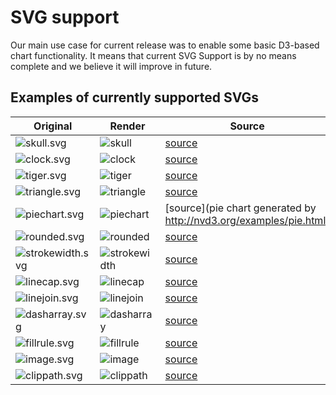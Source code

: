 # SVG support

Our main use case for current release was to enable some basic D3-based chart functionality.
It means that current SVG Support is by no means complete and we believe it will improve in future.

## Examples of currently supported SVGs

| Original  | Render | Source |	
| --------- | ------ | ------ |
| ![skull.svg](https://rawgit.com/opentext/storyteller/master/docplatform/distribution/py/pfdesigns/svg/skull.svg) | ![skull](https://rawgit.com/opentext/storyteller/master/docplatform/distribution/py/regr_output/pfdesigns/svg/skull-svg_000-m.png) | [source](https://upload.wikimedia.org/wikipedia/commons/5/53/Skull_and_crossbones.svg) |
| ![clock.svg](https://rawgit.com/opentext/storyteller/master/docplatform/distribution/py/pfdesigns/svg/clock.svg) | ![clock](https://rawgit.com/opentext/storyteller/master/docplatform/distribution/py/regr_output/pfdesigns/svg/clock-svg_000-m.png) | [source](https://upload.wikimedia.org/wikipedia/commons/4/4d/Swiss_railway_clock.svg) |
| ![tiger.svg](https://rawgit.com/opentext/storyteller/master/docplatform/distribution/py/pfdesigns/svg/tiger.svg) | ![tiger](https://rawgit.com/opentext/storyteller/master/docplatform/distribution/py/regr_output/pfdesigns/svg/tiger-svg_000-m.png) | [source](https://upload.wikimedia.org/wikipedia/commons/f/fd/Ghostscript_Tiger.svg) |
| ![triangle.svg](https://rawgit.com/opentext/storyteller/master/docplatform/distribution/py/pfdesigns/svg/triangle.svg) | ![triangle](https://rawgit.com/opentext/storyteller/master/docplatform/distribution/py/regr_output/pfdesigns/svg/triangle-svg_000-m.png) | [source](http://www.w3schools.com/graphics/tryit.asp?filename=trysvg_path2) |
| ![piechart.svg](https://rawgit.com/opentext/storyteller/master/docplatform/distribution/py/pfdesigns/svg/piechart.svg) | ![piechart](https://rawgit.com/opentext/storyteller/master/docplatform/distribution/py/regr_output/pfdesigns/svg/piechart-svg_000-m.png) | [source](pie chart generated by http://nvd3.org/examples/pie.html) |
| ![rounded.svg](https://rawgit.com/opentext/storyteller/master/docplatform/distribution/py/pfdesigns/svg/rounded.svg) | ![rounded](https://rawgit.com/opentext/storyteller/master/docplatform/distribution/py/regr_output/pfdesigns/svg/rounded-svg_000-m.png) | [source](http://www.w3schools.com/html/tryit.asp?filename=tryhtml_svg_rect_round) |
| ![strokewidth.svg](https://rawgit.com/opentext/storyteller/master/docplatform/distribution/py/pfdesigns/svg/strokewidth.svg) | ![strokewidth](https://rawgit.com/opentext/storyteller/master/docplatform/distribution/py/regr_output/pfdesigns/svg/strokewidth-svg_000-m.png) | [source](http://www.w3schools.com/graphics/tryit.asp?filename=trysvg_stroke) |
| ![linecap.svg](https://rawgit.com/opentext/storyteller/master/docplatform/distribution/py/pfdesigns/svg/linecap.svg) | ![linecap](https://rawgit.com/opentext/storyteller/master/docplatform/distribution/py/regr_output/pfdesigns/svg/linecap-svg_000-m.png) | [source](http://www.w3schools.com/graphics/tryit.asp?filename=trysvg_stroke2) |
| ![linejoin.svg](https://rawgit.com/opentext/storyteller/master/docplatform/distribution/py/pfdesigns/svg/linejoin.svg) | ![linejoin](https://rawgit.com/opentext/storyteller/master/docplatform/distribution/py/regr_output/pfdesigns/svg/linejoin-svg_000-m.png) | [source](https://developer.mozilla.org/en-US/docs/Web/SVG/Attribute/stroke-linejoin) |
| ![dasharray.svg](https://rawgit.com/opentext/storyteller/master/docplatform/distribution/py/pfdesigns/svg/dasharray.svg) | ![dasharray](https://rawgit.com/opentext/storyteller/master/docplatform/distribution/py/regr_output/pfdesigns/svg/dasharray-svg_000-m.png) | [source](http://www.w3schools.com/graphics/tryit.asp?filename=trysvg_stroke3) |
| ![fillrule.svg](https://rawgit.com/opentext/storyteller/master/docplatform/distribution/py/pfdesigns/svg/fillrule.svg) | ![fillrule](https://rawgit.com/opentext/storyteller/master/docplatform/distribution/py/regr_output/pfdesigns/svg/fillrule-svg_000-m.png) | [source](http://www.w3schools.com/html/tryit.asp?filename=tryhtml_svg_star) |
| ![image.svg](https://rawgit.com/opentext/storyteller/master/docplatform/distribution/py/pfdesigns/svg/image.svg) | ![image](https://rawgit.com/opentext/storyteller/master/docplatform/distribution/py/regr_output/pfdesigns/svg/image-svg_000-m.png) | [source](https://developer.mozilla.org/en-US/docs/Web/SVG/Element/image) |
| ![clippath.svg](https://rawgit.com/opentext/storyteller/master/docplatform/distribution/py/pfdesigns/svg/clippath.svg) | ![clippath](https://rawgit.com/opentext/storyteller/master/docplatform/distribution/py/regr_output/pfdesigns/svg/clippath-svg_000-m.png) | [source](https://developer.mozilla.org/en/docs/Web/SVG/Element/clipPath) |
